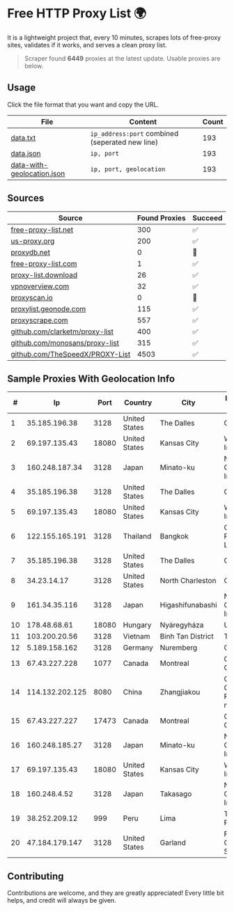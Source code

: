 
# Free HTTP Proxy List 🌍

It is a lightweight project that, every 10 minutes, scrapes lots of free-proxy sites, validates if it works, and serves a clean proxy list.


> Scraper found **6449** proxies at the latest update. Usable proxies are below.

## Usage

Click the file format that you want and copy the URL.


|File|Content|Count|
|----|-------|-----|
|[data.txt](https://raw.githubusercontent.com/themiralay/Proxy-List-World/master/data.txt)|`ip_address:port` combined (seperated new line)|193|
|[data.json](https://raw.githubusercontent.com/themiralay/Proxy-List-World/master/data.json)|`ip, port`|193|
|[data-with-geolocation.json](https://raw.githubusercontent.com/themiralay/Proxy-List-World/master/data-with-geolocation.json)|`ip, port, geolocation`|193|

## Sources

|Source|Found Proxies|Succeed|
|------|-------------|-------|
|[free-proxy-list.net](https://free-proxy-list.net)|300|✅|
|[us-proxy.org](https://www.us-proxy.org)|200|✅|
|[proxydb.net](http://proxydb.net)|0|🚫|
|[free-proxy-list.com](https://free-proxy-list.com/?page=&port=&type%5B%5D=http&type%5B%5D=https&up_time=0&search=Search)|1|✅|
|[proxy-list.download](https://www.proxy-list.download/HTTP)|26|✅|
|[vpnoverview.com](https://vpnoverview.com/privacy/anonymous-browsing/free-proxy-servers)|32|✅|
|[proxyscan.io](https://www.proxyscan.io)|0|🚫|
|[proxylist.geonode.com](https://proxylist.geonode.com/api/proxy-list?limit=300&page=1&sort_by=lastChecked&sort_type=desc&protocols=http,https)|115|✅|
|[proxyscrape.com](https://api.proxyscrape.com/v2/?request=displayproxies&protocol=http&timeout=10000&country=all&ssl=all&anonymity=all)|557|✅|
|[github.com/clarketm/proxy-list](https://raw.githubusercontent.com/clarketm/proxy-list/master/proxy-list-raw.txt)|400|✅|
|[github.com/monosans/proxy-list](https://raw.githubusercontent.com/monosans/proxy-list/main/proxies/http.txt)|315|✅|
|[github.com/TheSpeedX/PROXY-List](https://raw.githubusercontent.com/TheSpeedX/PROXY-List/master/http.txt)|4503|✅|


## Sample Proxies With Geolocation Info

|#|Ip|Port|Country|City|Internet Service Provider|
|-|--|----|-------|----|-------------------------|
|1|35.185.196.38|3128|United States|The Dalles|Google LLC|
|2|69.197.135.43|18080|United States|Kansas City|WholeSale Internet|
|3|160.248.187.34|3128|Japan|Minato-ku|NTT PC Communications, Inc.|
|4|35.185.196.38|3128|United States|The Dalles|Google LLC|
|5|69.197.135.43|18080|United States|Kansas City|WholeSale Internet|
|6|122.155.165.191|3128|Thailand|Bangkok|CAT Telecom Public Company Limited|
|7|35.185.196.38|3128|United States|The Dalles|Google LLC|
|8|34.23.14.17|3128|United States|North Charleston|Google LLC|
|9|161.34.35.116|3128|Japan|Higashifunabashi|NTT PC Communications, Inc.|
|10|178.48.68.61|18080|Hungary|Nyáregyháza|UPC|
|11|103.200.20.56|3128|Vietnam|Binh Tan District|TNIX|
|12|5.189.158.162|3128|Germany|Nuremberg|Contabo GmbH|
|13|67.43.227.228|1077|Canada|Montreal|GloboTech Communications|
|14|114.132.202.125|8080|China|Zhangjiakou|CNC Group CHINA169 Hebei Province network|
|15|67.43.227.227|17473|Canada|Montreal|GloboTech Communications|
|16|160.248.185.27|3128|Japan|Minato-ku|NTT PC Communications, Inc.|
|17|69.197.135.43|18080|United States|Kansas City|WholeSale Internet|
|18|160.248.4.52|3128|Japan|Takasago|NTT PC Communications, Inc.|
|19|38.252.209.12|999|Peru|Lima|Telcom Mikrotik Peru S.A.C.|
|20|47.184.179.147|3128|United States|Garland|Frontier Communications Solutions|



## Contributing

Contributions are welcome, and they are greatly appreciated! Every
little bit helps, and credit will always be given.

